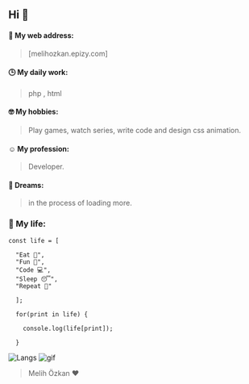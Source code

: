 ## Hi 👋
#### 🥳 My web address:
> [melihozkan.epizy.com]

#### 🕒 My daily work:
> php , html

#### 🤓 My hobbies:
> Play games, watch series, write code and design css animation. 

#### ☺️ My profession: 
> Developer. 

#### 🌱 Dreams: 
> in the process of loading more.


### 🌻 My life:
```
const life = [
  
  "Eat 🍴",
  "Fun 🥳",
  "Code 💻", 
  "Sleep 😴", 
  "Repeat 🔁"
  
  ];
  
  for(print in life) {
    
    console.log(life[print]);
    
  }
```



![Langs](https://github-readme-stats.vercel.app/api/top-langs/?username=melihozkan&layout=compact)
![gif](https://i.hizliresim.com/F7zPvW.gif)
> Melih Özkan ♥️

